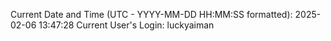 Current Date and Time (UTC - YYYY-MM-DD HH:MM:SS formatted): 2025-02-06 13:47:28
Current User's Login: luckyaiman
